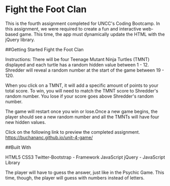 # Fight the Foot Clan

This is the fourth assignment completed for UNCC's Coding Bootcamp.
In this assignment, we were required to create a fun and interactive web-based game. This time, the app must dynamically update the HTML with the jQuery library.

##Getting Started
Fight the Foot Clan

Instructions:
There will be four Teenage Mutant Ninja Turtles (TMNT) displayed and each turtle has a random hidden value between 1 - 12. Shredder will reveal a random number at the start of the game between 19 - 120.

When you click on a TMNT, it will add a specific amount of points to your total score.
To win, you will need to match the TMNT score to Shredder's random number. You lose if your score goes above Shredder's random number.

The game will restart once you win or lose.Once a new game begins, the player should see a new random number and all the TMNTs will have four new hidden values. 

Click on the following link to preview the completed assignment.
https://buchananc.github.io/unit-4-game/

##Built With

HTML5
CSS3
Twitter-Bootstrap - Framework
JavaScript
jQuery - JavaScript Library

The player will have to guess the answer, just like in the Psychic Game. This time, though, the player will guess with numbers instead of letters.


